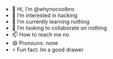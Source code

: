 - 👋 Hi, I’m @whynocoolbro
- 👀 I’m interested in hacking
- 🌱 I’m currently learning nothing
- 💞️ I’m looking to collaborate on nothing
- 📫 How to reach me no
- 😄 Pronouns: none
- ⚡ Fun fact: Im a good drawer

<!---
whynocoolbro/whynocoolbro is a ✨ special ✨ repository because its `README.md` (this file) appears on your GitHub profile.
You can click the Preview link to take a look at your changes.
--->
